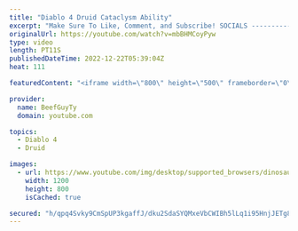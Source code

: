 ```yaml
---
title: "Diablo 4 Druid Cataclysm Ability"
excerpt: "Make Sure To Like, Comment, and Subscribe! SOCIALS ---------------------------------------------- Join Our ..."
originalUrl: https://youtube.com/watch?v=mbBHMCoyPyw
type: video
length: PT11S
publishedDateTime: 2022-12-22T05:39:04Z
heat: 111

featuredContent: "<iframe width=\"800\" height=\"500\" frameborder=\"0\" src=\"https://www.youtube.com/embed/mbBHMCoyPyw\" allow=\"accelerometer; autoplay; encrypted-media; gyroscope; picture-in-picture\" allowfullscreen></iframe>"

provider:
  name: BeefGuyTy
  domain: youtube.com

topics:
  - Diablo 4
  - Druid

images:
  - url: https://www.youtube.com/img/desktop/supported_browsers/dinosaur.png
    width: 1200
    height: 800
    isCached: true

secured: "h/qpq4Svky9CmSpUP3kgaffJ/dku2SdaSYQMxeVbCWIBh5lLq1i95HnjJETg8X562MJF4/olDyXQrplwLKBz/h/KV+CKKiCvqek3MHVSMgrXlMiPXk5QcXyQaVdyj5YbMZMVAL67h+u+5LTvH+9ggY64ZDW6u/YzIIXzQ1KtPBfICcQXDXomZlHv3W1j65O5ggzL73+gIapq5N/4Lqbh5PNfXMA6tvBmVvdVhjTzVKbGMIQTIb2vqKJKYEdqay1VUCJxLm/SE2nNedFwGcDF8kc7AAWeCyZo5vSdBChvXvvZDodrjXCg2VyCNkWG3+FCudrjl0DfRkt00SoZ2IFjZ6WatLYnuEfJhdq8xnX82Nt/dYXXtECMO0GM9MbFRF06ruX9UDC7v+aknLSoPmjHUUvQXAVvQl0Ie03IeJoy7rA=;I/KEE5mqGYARsbyuO3rWKg=="
---
```


